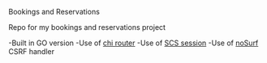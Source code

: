 Bookings and Reservations

Repo for my bookings and reservations project

-Built in GO version 
-Use of [chi router](https://github.com/go-chi/chi/v5)
-Use of [SCS session](https://github.com/alexedwards/scs/v2)
-Use of [noSurf](https://github.com/justinas/nosurf) CSRF handler